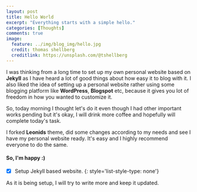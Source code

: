 ```yaml
---
layout: post
title: Hello World
excerpt: "Everything starts with a simple hello."
categories: [Thoughts]
comments: true
image:
  feature: ../img/blog_img/hello.jpg
  credit: thomas shellberg
  creditlink: https://unsplash.com/@tshellberg
---
```


I was thinking from a long time to set up my own personal website based on **Jekyll** as I have heard a lot of good things about how easy it to blog with it. I also liked the idea of setting up a personal website rather using some blogging platform like **WordPress**, **Blogspot** etc, because it gives you lot of freedom in how you wanted to customize it.

So, today morning I thought let's do it even though I had other important works pending but it's okay, I will drink more coffee and hopefully will complete today's task.

I forked **Leonids** theme, did some changes according to my needs and see I have my personal website ready. It's easy and I highly recommend everyone to do the same.

#### So, I'm happy :)


- [x] Setup Jekyll based website.
{: style='list-style-type: none'}

As it is being setup, I will try to write more and keep it updated.